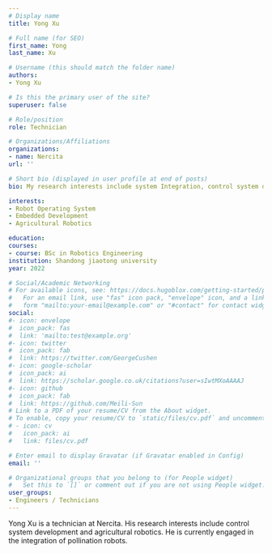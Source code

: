```yaml
---
# Display name
title: Yong Xu

# Full name (for SEO)
first_name: Yong
last_name: Xu

# Username (this should match the folder name)
authors:
- Yong Xu

# Is this the primary user of the site?
superuser: false

# Role/position
role: Technician

# Organizations/Affiliations
organizations:
- name: Nercita
url: ''

# Short bio (displayed in user profile at end of posts)
bio: My research interests include system Integration, control system development, and agricultural robots.

interests:
- Robot Operating System
- Embedded Development
- Agricultural Robotics

education:
courses:
- course: BSc in Robotics Engineering
institution: Shandong jiaotong university
year: 2022

# Social/Academic Networking
# For available icons, see: https://docs.hugoblox.com/getting-started/page-builder/#icons
#   For an email link, use "fas" icon pack, "envelope" icon, and a link in the
#   form "mailto:your-email@example.com" or "#contact" for contact widget.
social:
#- icon: envelope
#  icon_pack: fas
#  link: 'mailto:test@example.org'
#- icon: twitter
#  icon_pack: fab
#  link: https://twitter.com/GeorgeCushen
#- icon: google-scholar
#  icon_pack: ai
#  link: https://scholar.google.co.uk/citations?user=sIwtMXoAAAAJ
#- icon: github
#  icon_pack: fab
#  link: https://github.com/Meili-Sun
# Link to a PDF of your resume/CV from the About widget.
# To enable, copy your resume/CV to `static/files/cv.pdf` and uncomment the lines below.
# - icon: cv
#   icon_pack: ai
#   link: files/cv.pdf

# Enter email to display Gravatar (if Gravatar enabled in Config)
email: ''

# Organizational groups that you belong to (for People widget)
#   Set this to `[]` or comment out if you are not using People widget.
user_groups:
- Engineers / Technicians
---
```


Yong Xu is a technician at Nercita. His research interests include control system development and agricultural robotics. He is currently engaged in the integration of pollination robots.